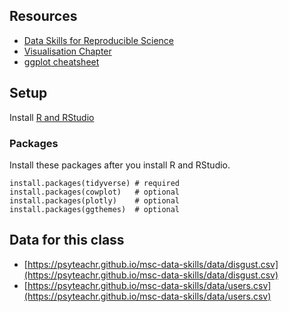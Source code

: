 ## Resources

* [Data Skills for Reproducible Science](https://psyteachr.github.io/msc-data-skills/)
* [Visualisation Chapter](https://psyteachr.github.io/msc-data-skills/ggplot.html)
* [ggplot cheatsheet](https://github.com/rstudio/cheatsheets/raw/master/data-visualization-2.1.pdf)

## Setup

Install [R and RStudio](https://psyteachr.github.io/msc-data-skills/installingr.html)

### Packages

Install these packages after you install R and RStudio.

```
install.packages(tidyverse) # required
install.packages(cowplot)   # optional
install.packages(plotly)    # optional
install.packages(ggthemes)  # optional
```

## Data for this class

* [https://psyteachr.github.io/msc-data-skills/data/disgust.csv](https://psyteachr.github.io/msc-data-skills/data/disgust.csv)
* [https://psyteachr.github.io/msc-data-skills/data/users.csv](https://psyteachr.github.io/msc-data-skills/data/users.csv)
